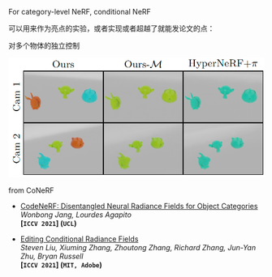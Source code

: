 For category-level NeRF, conditional NeRF







可以用来作为亮点的实验，或者实现或者超越了就能发论文的点：

对多个物体的独立控制

![image-20220120111643073](https://raw.githubusercontent.com/yzy1996/Image-Hosting/master/image-20220120111643073.png)

from CoNeRF



- [CodeNeRF: Disentangled Neural Radiance Fields for Object Categories](https://arxiv.org/pdf/2109.01750.pdf)  
  *Wonbong Jang, Lourdes Agapito*  
  **[`ICCV 2021`] (`UCL`)**

- [Editing Conditional Radiance Fields](https://arxiv.org/pdf/2105.06466.pdf)  
  *Steven Liu, Xiuming Zhang, Zhoutong Zhang, Richard Zhang, Jun-Yan Zhu, Bryan Russell*  
  **[`ICCV 2021`] (`MIT, Adobe`)**




